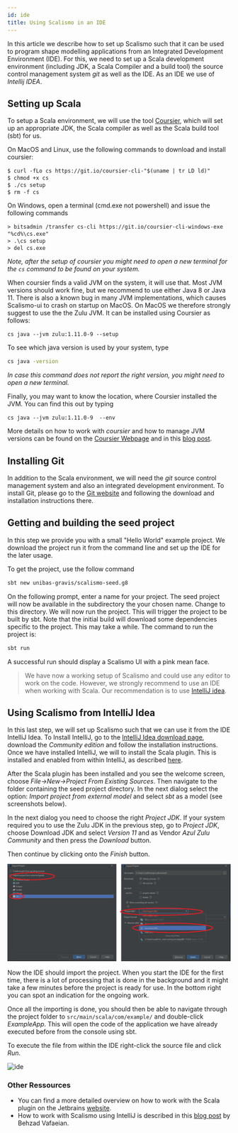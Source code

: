 ```yaml
---
id: ide
title: Using Scalismo in an IDE
---
```


In this article we describe how to set up Scalismo such that it can be used to program shape modelling applications from an Integrated Development Environment (IDE). 
For this, we need to set up a Scala development environment (including JDK, a Scala Compiler and a build tool) the source control management system *git* as well as 
the IDE. As an IDE we use of *Intellij IDEA*.

## Setting up Scala

To setup a Scala environment, we will use the tool [Coursier](https://get-coursier.io/), which will set up an appropriate JDK, the Scala compiler as well as the Scala build tool (sbt) for us. 

On MacOS and Linux, use the following commands to download and install coursier:
```
$ curl -fLo cs https://git.io/coursier-cli-"$(uname | tr LD ld)"
$ chmod +x cs
$ ./cs setup
$ rm -f cs
```
On Windows, open a terminal (cmd.exe not powershell) and issue the following commands
```
> bitsadmin /transfer cs-cli https://git.io/coursier-cli-windows-exe "%cd%\cs.exe"
> .\cs setup
> del cs.exe
```

*Note, after the setup of coursier you might need to open a new terminal for the ```cs``` command to be found on your system.*

When coursier finds a valid JVM on the system, it will use that. Most JVM versions should work fine, but we recommend to use either Java 8 or Java 11. There is also a known bug in many JVM implementations, which causes Scalismo-ui to crash on startup on MacOS. On MacOS we therefore strongly suggest to use the the Zulu JVM. It can be installed using Coursier as follows:

```
cs java --jvm zulu:1.11.0-9 --setup
```
To see which java version is used by your system, type

```bash
cs java -version
```

*In case this command does not report the right version, you might need to open a new terminal.* 

Finally, you may want to know the location, where Coursier installed the JVM. You can find this out by 
typing 
```
cs java --jvm zulu:1.11.0-9  --env
```


More details on how to work with *coursier* and how to manage JVM versions can be found on the [Coursier Webpage](https://get-coursier.io/docs/cli-overview) and in 
this [blog post](https://get-coursier.io/docs/cli-setup).

## Installing Git 
In addition to the Scala environment, we will need the *git* source control management system and also an integrated development environment. 
To install Git, please go to the [Git website](https://git-scm.com/downloads) and following the download and installation instructions there.

## Getting and building the seed project

In this step we provide you with a small "Hello World" example project.
We download the project  run it from the command line and set up the IDE for the later usage.

To get the project, use the follow command

```bash
sbt new unibas-gravis/scalismo-seed.g8
```

On the following prompt, enter a name for your project. The seed project will now be available in the subdirectory
the your chosen name. Change to this directory.
We will now run the project. This will trigger the project to be built by sbt.
Note that the initial build will download some dependencies specific to the project. This may take a while.
The command to run the project is:
 
```bash
sbt run
```

A successful run should display a Scalismo UI with a pink mean face.

> We have now a working setup of Scalismo and could use any editor to work on the code. 
> However, we strongly recommend to use an IDE when working with Scala. Our recommendation 
> is to use [IntelliJ idea](https://www.jetbrains.com/idea/). 


## Using Scalismo from IntelliJ Idea

In this last step, we will set up Scalismo such that we can use it from the IDE IntelliJ Idea. 
To Install IntelliJ, go to the [IntelliJ Idea download page](https://www.jetbrains.com/idea/download/#section=windows), download the *Community edition* and follow the installation instructions. Once we have installed IntelliJ, we will to install the Scala plugin. This is 
installed and enabled from within IntelliJ, as described [here](https://www.jetbrains.com/help/idea/discover-intellij-idea-for-scala.html#).


After the Scala plugin has been installed and you see the welcome screen, choose *File->New->Project From Existing Sources*.
Then navigate to the folder containing the seed project directory. In the next dialog select the option: *Import project from external model* and select *sbt* as a model (see screenshots below).

In the next dialog you need to choose the right *Project JDK*. If your system required you to use the Zulu JDK in the previous step, go to *Project JDK*, choose Download JDK and select
*Version 11* and as Vendor *Azul Zulu Community* and then press the *Download* button.

Then continue by clicking onto the *Finish* button.

![ide](images/project-import-intellij.png)

Now the IDE should import the project. When you start the IDE for the first time,
there is a lot of processing that is done in the background and it might take a few minutes 
before the project is ready for use. In the bottom right you can spot an indication for the ongoing work.

Once all the importing is done, you should then be able to navigate through the project folder to
```src/main/scala/com/example/``` and double-click *ExampleApp*.
This will open the code of the application we have already executed before from the console using sbt.

To execute the file from within the IDE right-click the source file and click *Run*.

![ide](images/project-in-intellij.png) 


### Other Ressources

* You can find a more detailed overview on how to work with the Scala plugin on the Jetbrains [website](https://www.jetbrains.com/help/idea/discover-intellij-idea-for-scala.html#).
* How to work with Scalismo using IntelliJ is described in this [blog post](http://empty-set.me/index.php/categories-intro/statistical-shape-modeling/) by Behzad Vafaeian.

